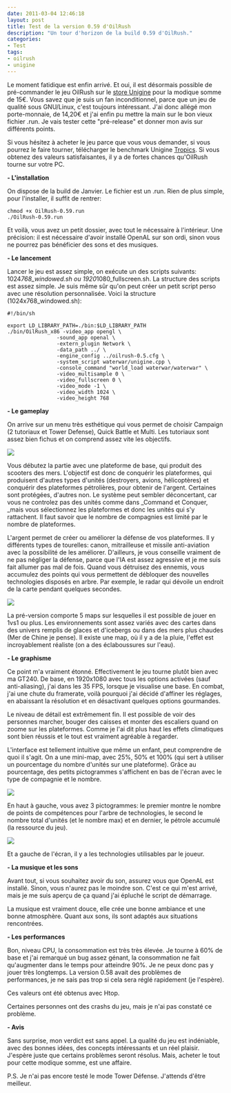 ```yaml
---
date: 2011-03-04 12:46:18
layout: post
title: Test de la version 0.59 d'OilRush
description: "Un tour d'horizon de la build 0.59 d'OilRush."
categories:
- Test
tags:
- oilrush
- unigine
---
```


Le moment fatidique est enfin arrivé. Et oui, il est désormais possible de pré-commander le jeu OilRush sur le [store Unigine](https://store.unigine.com/) pour la modique somme de 15€. Vous savez que je suis un fan inconditionnel, parce que un jeu de qualité sous GNU/Linux, c'est toujours intéressant. J'ai donc allégé mon porte-monnaie, de 14,20€ et j'ai enfin pu mettre la main sur le bon vieux fichier .run. Je vais tester cette "pré-release" et donner mon avis sur différents points.

Si vous hésitez à acheter le jeu parce que vous vous demander, si vous pourrez le faire tourner, télécharger le benchmark Unigine [Tropics](http://unigine.com/products/tropics/). Si vous obtenez des valeurs satisfaisantes, il y a de fortes chances qu'OilRush tourne sur votre PC.

<!-- more -->

**- L'installation**

On dispose de la build de Janvier. Le fichier est un .run. Rien de plus simple, pour l'installer, il suffit de rentrer:

	chmod +x OilRush-0.59.run
	./OilRush-0.59.run

Et voilà, vous avez un petit dossier, avec tout le nécessaire à l'intérieur. Une précision: il est nécessaire d'avoir installé OpenAL sur son ordi, sinon vous ne pourrez pas bénéficier des sons et des musiques.

**- Le lancement**

Lancer le jeu est assez simple, on exécute un des scripts suivants: 1024*768_windowed.sh ou 1920*1080_fullscreen.sh. La structure des scripts est assez simple. Je suis même sûr qu'on peut créer un petit script perso avec une résolution personnalisée. Voici la structure (1024x768_windowed.sh):

	#!/bin/sh

	export LD_LIBRARY_PATH=./bin:$LD_LIBRARY_PATH
	./bin/OilRush_x86 -video_app opengl \
					-sound_app openal \
					-extern_plugin Network \
					-data_path ../ \
					-engine_config ../oilrush-0.5.cfg \
					-system_script waterwar/unigine.cpp \
					-console_command "world_load waterwar/waterwar" \
					-video_multisample 0 \
					-video_fullscreen 0 \
					-video_mode -1 \
					-video_width 1024 \
					-video_height 768

**- Le gameplay**

On arrive sur un menu très esthétique qui vous permet de choisir Campaign (2 tutoriaux et Tower Defense), Quick Battle et Multi. Les tutoriaux sont assez bien fichus et on comprend assez vite les objectifs.

[<img class="imgcenter" src="http://linuxien.legtux.org/uploads/images/2011/02/sc1-300x168.jpg">](http://linuxien.legtux.org/uploads/images/2011/02/sc1.jpg)

Vous débutez la partie avec une plateforme de base, qui produit des scooters des mers. L'objectif est donc de conquérir les plateformes, qui produisent d'autres types d'unités (destroyers, avions, hélicoptères) et conquérir des plateformes pétrolières, pour obtenir de l'argent. Certaines sont protégées, d'autres non. Le système peut sembler déconcertant, car vous ne controlez pas des unités comme dans _Command et Conquer, _mais vous sélectionnez les plateformes et donc les unités qui s'y rattachent. Il faut savoir que le nombre de compagnies est limité par le nombre de plateformes.

L'argent permet de créer ou améliorer la défense de vos plateformes. Il y différents types de tourelles: canon, mitrailleuse et missile anti-aviation avec la possibilité de les améliorer. D'ailleurs, je vous conseille vraiment de ne pas négliger la défense, parce que l'IA est assez agressive et je me suis fait allumer pas mal de fois. Quand vous détruisez des ennemis, vous accumulez des points qui vous permettent de débloquer des nouvelles technologies disposés en arbre. Par exemple, le radar qui dévoile un endroit de la carte pendant quelques secondes.

<img class="imgcenter" src="http://linuxien.legtux.org/uploads/images/2011/03/batiment.png">

La pré-version comporte 5 maps sur lesquelles il est possible de jouer en 1vs1 ou plus. Les environnements sont assez variés avec des cartes dans des univers remplis de glaces et d'icebergs ou dans des mers plus chaudes (Mer de Chine je pense). Il existe une map, où il y a de la pluie, l'effet est incroyablement réaliste (on a des éclaboussures sur l'eau).

**- Le graphisme**

Ce point m'a vraiment étonné. Effectivement le jeu tourne plutôt bien avec ma GT240. De base, en 1920x1080 avec tous les options activées (sauf anti-aliasing), j'ai dans les 35 FPS, lorsque je visualise une base. En combat, j'ai une chute du framerate, voilà pourquoi j'ai décidé d'affiner les réglages, en abaissant la résolution et en désactivant quelques options gourmandes.

Le niveau de détail est extrêmement fin. Il est possible de voir des personnes marcher, bouger des caisses et monter des escaliers quand on zoome sur les plateformes. Comme je l'ai dit plus haut les effets climatiques sont bien réussis et le tout est vraiment agréable à regarder.

L'interface est tellement intuitive que même un enfant, peut comprendre de quoi il s'agit. On a une mini-map, avec 25%, 50% et 100% (qui sert à utiliser un pourcentage du nombre d'unités sur une plateforme). Grâce au pourcentage, des petits pictogrammes s'affichent en bas de l'écran avec le type de compagnie et le nombre.

<img class="imgcenter" src="http://linuxien.legtux.org/uploads/images/2011/03/unite.png">

En haut à gauche, vous avez 3 pictogrammes: le premier montre le nombre de points de compétences pour l'arbre de technologies, le second le nombre total d'unités (et le nombre max) et en dernier, le pétrole accumulé (la ressource du jeu).

<img class="imgcenter" src="http://linuxien.legtux.org/uploads/images/2011/03/UI.png">

Et a gauche de l'écran, il y a les technologies utilisables par le joueur.

**- La musique et les sons**

Avant tout, si vous souhaitez avoir du son, assurez vous que OpenAL est installé. Sinon, vous n'aurez pas le moindre son. C'est ce qui m'est arrivé, mais je me suis aperçu de ça quand j'ai épluché le script de démarrage.

La musique est vraiment douce, elle crée une bonne ambiance et une bonne atmosphère. Quant aux sons, ils sont adaptés aux situations rencontrées.

**- Les performances**

Bon, niveau CPU, la consommation est très très élevée. Je tourne à 60% de base et j'ai remarqué un bug assez génant, la consommation ne fait qu'augmenter dans le temps pour atteindre 90%. Je ne peux donc pas y jouer très longtemps. La version 0.58 avait des problèmes de performances, je ne sais pas trop si cela sera réglé rapidement (je l'espère).

Ces valeurs ont été obtenus avec Htop.

Certaines personnes ont des crashs du jeu, mais je n'ai pas constaté ce problème.

**- Avis**

Sans surprise, mon verdict est sans appel. La qualité du jeu est indéniable, avec des bonnes idées, des concepts intéressants et un réel plaisir. J'espère juste que certains problèmes seront résolus. Mais, acheter le tout pour cette modique somme, est une affaire.

P.S. Je n'ai pas encore testé le mode Tower Défense. J'attends d'être meilleur.
